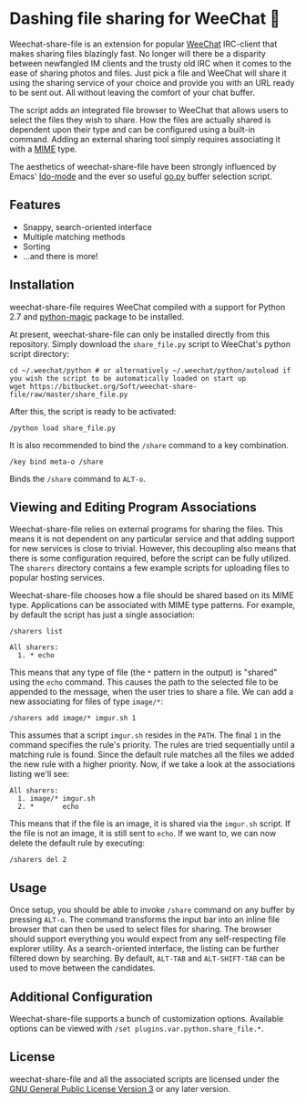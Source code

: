 # Dashing file sharing for WeeChat :rocket:

Weechat-share-file is an extension for popular [WeeChat](https://weechat.org)
IRC-client that makes sharing files blazingly fast. No longer will there be a
disparity between newfangled IM clients and the trusty old IRC when it comes to
the ease of sharing photos and files. Just pick a file and WeeChat will share it
using the sharing service of your choice and provide you with an URL ready to be
sent out. All without leaving the comfort of your chat buffer.

The script adds an integrated file browser to WeeChat that allows users to
select the files they wish to share. How the files are actually shared is
dependent upon their type and can be configured using a built-in command. Adding
an external sharing tool simply requires associating it with a
[MIME](http://en.wikipedia.org/wiki/Media_type) type.

The aesthetics of weechat-share-file have been strongly influenced by Emacs'
[Ido-mode](https://www.gnu.org/software/emacs/manual/html_mono/ido.html) and the
ever so useful [go.py](https://weechat.org/scripts/source/go.py.html/) buffer
selection script.

## Features

- Snappy, search-oriented interface
- Multiple matching methods
- Sorting
- ...and there is more!

## Installation

weechat-share-file requires WeeChat compiled with a support for Python 2.7 and
[python-magic](https://pypi.python.org/pypi/python-magic/) package to be
installed.

At present, weechat-share-file can only be installed directly from this
repository. Simply download the `share_file.py` script to WeeChat's python
script directory:

	cd ~/.weechat/python # or alternatively ~/.weechat/python/autoload if you wish the script to be automatically loaded on start up
	wget https://bitbucket.org/Soft/weechat-share-file/raw/master/share_file.py

After this, the script is ready to be activated:

	/python load share_file.py

It is also recommended to bind the `/share` command to a key combination.

	/key bind meta-o /share

Binds the `/share` command to `ALT-o`.

## Viewing and Editing Program Associations

Weechat-share-file relies on external programs for sharing the files. This means
it is not dependent on any particular service and that adding support for new
services is close to trivial. However, this decoupling also means that there is
some configuration required, before the script can be fully utilized. The
`sharers` directory contains a few example scripts for uploading files to
popular hosting services.

Weechat-share-file chooses how a file should be shared based on its MIME type.
Applications can be associated with MIME type patterns. For example, by default
the script has just a single association:

	/sharers list

	All sharers:
	  1. * echo

This means that any type of file (the `*` pattern in the output) is "shared"
using the `echo` command. This causes the path to the selected file to be
appended to the message, when the user tries to share a file. We can add a new
associating for files of type `image/*`:

	/sharers add image/* imgur.sh 1

This assumes that a script `imgur.sh` resides in the `PATH`. The final `1` in
the command specifies the rule's priority. The rules are tried sequentially
until a matching rule is found. Since the default rule matches all the files we
added the new rule with a higher priority. Now, if we take a look at the
associations listing we'll see:

	All sharers:
	  1. image/* imgur.sh
	  2. *       echo

This means that if the file is an image, it is shared via the `imgur.sh` script.
If the file is not an image, it is still sent to `echo`. If we want to, we can
now delete the default rule by executing:

	/sharers del 2

## Usage

Once setup, you should be able to invoke `/share` command on any buffer by
pressing `ALT-o`. The command transforms the input bar into an inline file
browser that can then be used to select files for sharing. The browser should
support everything you would expect from any self-respecting file explorer
utility. As a search-oriented interface, the listing can be further filtered
down by searching. By default, `ALT-TAB` and `ALT-SHIFT-TAB` can be used to move
between the candidates.

## Additional Configuration

Weechat-share-file supports a bunch of customization options. Available options
can be viewed with `/set plugins.var.python.share_file.*`.

## License

weechat-share-file and all the associated scripts are licensed under the
[GNU General Public License Version 3](http://www.gnu.org/licenses/gpl-3.0.en.html)
or any later version.

